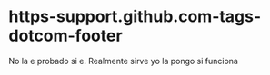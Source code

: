 # https-support.github.com-tags-dotcom-footer
No la e probado si e. Realmente sirve yo la pongo si funciona
